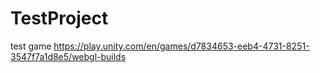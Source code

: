 # TestProject
 test game
 https://play.unity.com/en/games/d7834653-eeb4-4731-8251-3547f7a1d8e5/webgl-builds
